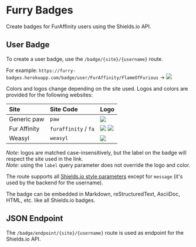 # Furry Badges

Create badges for FurAffinity users using the Shields.io API.

## User Badge

To create a user badge, use the `/badge/{site}/{username}` route.

For example: `https://furry-badges.herokuapp.com/badge/user/FurAffinity/FlameOfFurious`
-> [![](https://furry-badges.herokuapp.com/badge/user/FurAffinity/FlameOfFurious)](https://furry-badges.herokuapp.com/badge/user/FurAffinity/FlameOfFurious)

Colors and logos change depending on the site used. Logos and colors are provided for the following websites:

| Site         | Site Code            | Logo                                                                                                                                                                                                                                                      |
|:-------------|:---------------------|:----------------------------------------------------------------------------------------------------------------------------------------------------------------------------------------------------------------------------------------------------------|
| Generic paw  | `paw`                | [![](https://furry-badges.herokuapp.com/badge/user/Paw/Logo)](https://furry-badges.herokuapp.com/badge/user/Paw/Logo)                                                                                                                                     |
| Fur Affinity | `furaffinity` / `fa` | [![](https://furry-badges.herokuapp.com/badge/user/FurAffinity/Logo)](https://furry-badges.herokuapp.com/badge/user/FurAffinity/Logo) [![](https://furry-badges.herokuapp.com/badge/user/FA/Logo)](https://furry-badges.herokuapp.com/badge/user/FA/Logo) |
| Weasyl       | `weasyl`             | [![](https://furry-badges.herokuapp.com/badge/user/Weasyl/Logo)](https://furry-badges.herokuapp.com/badge/user/Weasyl/Logo)                                                                                                                               |

_Note_: logos are matched case-insensitively, but the label on the badge will respect the site used in the link.<br/>
_Note_: using the `label` query parameter does not override the logo and color.

The route supports all [Shields.io style parameters](https://shields.io/#styles) except for `message` (it's used by the
backend for the username).

The badge can be embedded in Markdown, reStructuredText, AsciiDoc, HTML, etc. like all Shields.io badges.

## JSON Endpoint

The `/badge/endpoint/{site}/{username}` route is used as endpoint for the Shields.io API.
